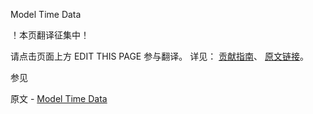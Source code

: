  Model Time Data

 ！本页翻译征集中！

请点击页面上方 EDIT THIS PAGE 参与翻译。
详见：
[贡献指南]( https://github.com/JinMuInfo/MongoDB-Manual-zh/blob/master/CONTRIBUTING.md )、
[原文链接](  https://docs.mongodb.com/manual/tutorial/model-time-data/  )。

 参见

原文 - [Model Time Data]( https://docs.mongodb.com/manual/tutorial/model-time-data/ )

